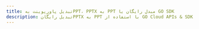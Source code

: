 ---title: تبدیل پاورپوینت بهPPT، PPTX به PPT مبدل رایگان یا GO SDKdescription: تبدیل رایگانPPTX به PPT با استفاده از GO Cloud APIs & SDK. همچنین اسناد Microsoft PowerPoint را در Cloud ایجاد، ویرایش و رندر کنید.---